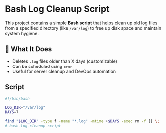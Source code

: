 #  Bash Log Cleanup Script

This project contains a simple **Bash script** that helps clean up old log files from a specified directory (like `/var/log`) to free up disk space and maintain system hygiene.

## 🔧 What It Does

- Deletes `.log` files older than X days (customizable)
- Can be scheduled using `cron`
- Useful for server cleanup and DevOps automation

##  Script

```bash
#!/bin/bash

LOG_DIR="/var/log"
DAYS=7

find "$LOG_DIR" -type f -name "*.log" -mtime +$DAYS -exec rm -f {} \;
# bash-log-cleanup-script

